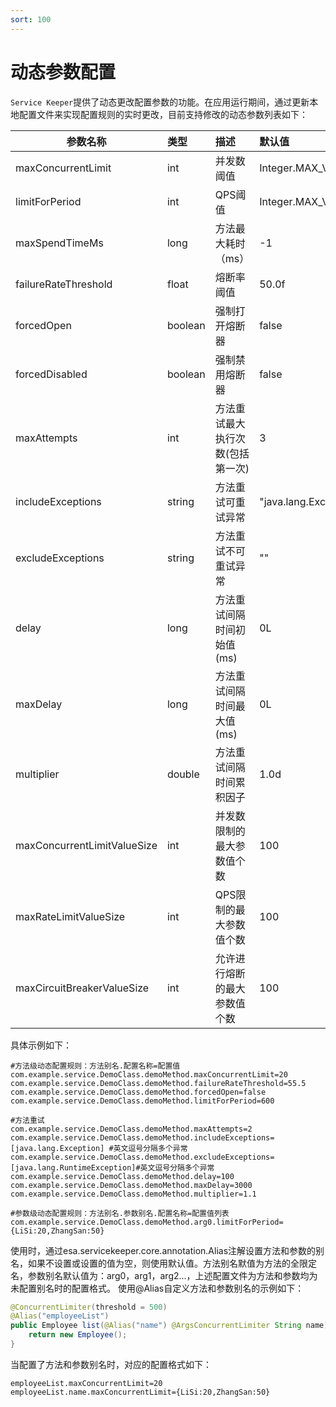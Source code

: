 ```yaml
---
sort: 100
---
```


# 动态参数配置
`Service Keeper`提供了动态更改配置参数的功能。在应用运行期间，通过更新本地配置文件来实现配置规则的实时更改，目前支持修改的动态参数列表如下：

| 参数名称         |      类型    |             描述          |          默认值  |                                             
| --------------- |   :--------  | :----------------------- |  :-----------------------
|  maxConcurrentLimit  |  int     |        并发数阈值         |     Integer.MAX_VALUE  |
|  limitForPeriod      |  int     |        QPS阈值	    |      Integer.MAX_VALUE  |
|  maxSpendTimeMs      |  long |        方法最大耗时（ms）    |      -1                 |
|  failureRateThreshold|  float  |      熔断率阈值           |       50.0f             |
|  forcedOpen          |  boolean  |      强制打开熔断器      |      false              |
|  forcedDisabled      |  boolean  |      强制禁用熔断器      |      false              |
|  maxAttempts         |  int|      方法重试最大执行次数(包括第一次)      |       3       |
|  includeExceptions   |  string  |      方法重试可重试异常      |      "java.lang.Exception"   |
|  excludeExceptions   |  string  |      方法重试不可重试异常      |    ""                       |
|  delay               |  long  |        方法重试间隔时间初始值(ms)      |   0L                    |
|  maxDelay            |  long  |     方法重试间隔时间最大值(ms)       |     0L                   |
|  multiplier            |  double  |     方法重试间隔时间累积因子       |   1.0d                 
|  maxConcurrentLimitValueSize      |  int  |     并发数限制的最大参数值个数       |   100       
|  maxRateLimitValueSize            |  int  |     QPS限制的最大参数值个数       |   100       
|  maxCircuitBreakerValueSize       |  int  |     允许进行熔断的最大参数值个数       |   100        

具体示例如下：
```
#方法级动态配置规则：方法别名.配置名称=配置值
com.example.service.DemoClass.demoMethod.maxConcurrentLimit=20
com.example.service.DemoClass.demoMethod.failureRateThreshold=55.5
com.example.service.DemoClass.demoMethod.forcedOpen=false
com.example.service.DemoClass.demoMethod.limitForPeriod=600

#方法重试
com.example.service.DemoClass.demoMethod.maxAttempts=2
com.example.service.DemoClass.demoMethod.includeExceptions=[java.lang.Exception] #英文逗号分隔多个异常
com.example.service.DemoClass.demoMethod.excludeExceptions=[java.lang.RuntimeException]#英文逗号分隔多个异常
com.example.service.DemoClass.demoMethod.delay=100
com.example.service.DemoClass.demoMethod.maxDelay=3000
com.example.service.DemoClass.demoMethod.multiplier=1.1

#参数级动态配置规则：方法别名.参数别名.配置名称=配置值列表
com.example.service.DemoClass.demoMethod.arg0.limitForPeriod={LiSi:20,ZhangSan:50}
```
使用时，通过esa.servicekeeper.core.annotation.Alias注解设置方法和参数的别名，如果不设置或设置的值为空，则使用默认值。方法别名默值为方法的全限定名，参数别名默认值为：arg0，arg1，arg2...，上述配置文件为方法和参数均为未配置别名时的配置格式。
使用@Alias自定义方法和参数别名的示例如下：
```java
@ConcurrentLimiter(threshold = 500)
@Alias("employeeList")
public Employee list(@Alias("name") @ArgsConcurrentLimiter String name) {
    return new Employee();
}
```
当配置了方法和参数别名时，对应的配置格式如下：
```properties
employeeList.maxConcurrentLimit=20
employeeList.name.maxConcurrentLimit={LiSi:20,ZhangSan:50}
```
